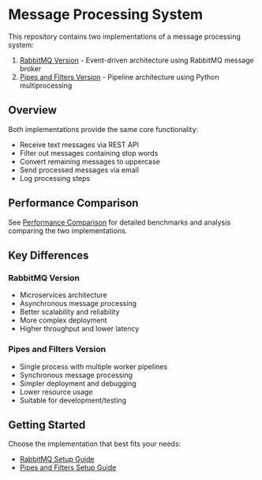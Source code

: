 # Message Processing System

This repository contains two implementations of a message processing system:

1. [RabbitMQ Version](rabbitmq-version/README.md) - Event-driven architecture using RabbitMQ message broker
2. [Pipes and Filters Version](pipes-version/README.md) - Pipeline architecture using Python multiprocessing

## Overview

Both implementations provide the same core functionality:

- Receive text messages via REST API
- Filter out messages containing stop words
- Convert remaining messages to uppercase
- Send processed messages via email
- Log processing steps

## Performance Comparison

See [Performance Comparison](docs/performance_comparison.md) for detailed benchmarks and analysis comparing the two implementations.

## Key Differences

### RabbitMQ Version

- Microservices architecture
- Asynchronous message processing
- Better scalability and reliability
- More complex deployment
- Higher throughput and lower latency

### Pipes and Filters Version

- Single process with multiple worker pipelines
- Synchronous message processing
- Simpler deployment and debugging
- Lower resource usage
- Suitable for development/testing

## Getting Started

Choose the implementation that best fits your needs:

- [RabbitMQ Setup Guide](rabbitmq-version/README.md)
- [Pipes and Filters Setup Guide](pipes-version/README.md)
